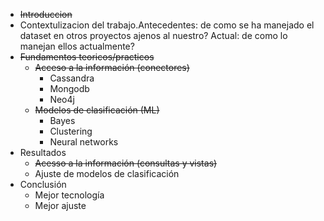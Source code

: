 
* ~~Introduccion~~
* Contextulizacion del trabajo.Antecedentes: de como se ha manejado el dataset en otros proyectos ajenos al nuestro? Actual: de como lo manejan ellos actualmente?
* ~~Fundamentos teoricos/practicos~~
  * ~~Acceso a la información (conectores)~~
      * Cassandra
      * Mongodb 
      * Neo4j 
  * ~~Modelos de clasificación (ML)~~
    * Bayes
    * Clustering
    * Neural networks
* Resultados
  * ~~Acesso a la información (consultas y vistas)~~
  * Ajuste de modelos de clasificación
* Conclusión
  * Mejor tecnología
  * Mejor ajuste

